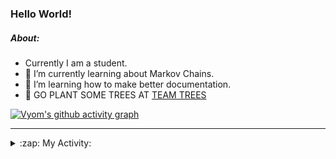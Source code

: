 ### Hello World!

##### About:
- Currently I am a student.
- 🌱 I’m currently learning about Markov Chains.
- 🌱 I’m learning how to make better documentation.
- 🌱 GO PLANT SOME TREES AT [TEAM TREES](https://teamtrees.org/)

[![Vyom's github activity graph](https://activity-graph.herokuapp.com/graph?username=Vyvy-vi)](https://github.com/ashutosh00710/github-readme-activity-graph)

---
<details>
  <summary>:zap: My Activity:</summary>
  
<!--START_SECTION:waka-->
![Code Time](http://img.shields.io/badge/Code%20Time-793%20hrs%2048%20mins-blue)

**I'm a Night 🦉** 

```text
🌞 Morning    67 commits     ██░░░░░░░░░░░░░░░░░░░░░░░   8.23% 
🌆 Daytime    199 commits    ██████░░░░░░░░░░░░░░░░░░░   24.45% 
🌃 Evening    282 commits    ████████░░░░░░░░░░░░░░░░░   34.64% 
🌙 Night      266 commits    ████████░░░░░░░░░░░░░░░░░   32.68%

```
📅 **I'm Most Productive on Sunday** 

```text
Monday       78 commits     ██░░░░░░░░░░░░░░░░░░░░░░░   9.58% 
Tuesday      132 commits    ████░░░░░░░░░░░░░░░░░░░░░   16.22% 
Wednesday    124 commits    ███░░░░░░░░░░░░░░░░░░░░░░   15.23% 
Thursday     110 commits    ███░░░░░░░░░░░░░░░░░░░░░░   13.51% 
Friday       107 commits    ███░░░░░░░░░░░░░░░░░░░░░░   13.14% 
Saturday     89 commits     ██░░░░░░░░░░░░░░░░░░░░░░░   10.93% 
Sunday       174 commits    █████░░░░░░░░░░░░░░░░░░░░   21.38%

```


📊 **This Week I Spent My Time On** 

```text
🔥 Editors: 
VS Code                  8 hrs 29 mins       █████████████████████░░░░   85.07% 
Vim                      1 hr 29 mins        ███░░░░░░░░░░░░░░░░░░░░░░   14.93%

🐱‍💻 Projects: 
praise                   8 hrs 30 mins       █████████████████████░░░░   85.2% 
phishing-check-bot       33 mins             █░░░░░░░░░░░░░░░░░░░░░░░░   5.54% 
Unknown Project          28 mins             █░░░░░░░░░░░░░░░░░░░░░░░░   4.8% 
developer-rubric         17 mins             ░░░░░░░░░░░░░░░░░░░░░░░░░   2.95% 
discord-bot              9 mins              ░░░░░░░░░░░░░░░░░░░░░░░░░   1.52%

```


 Last Updated on 14/06/2022 19:04:20 UTC
<!--END_SECTION:waka-->
</details>
